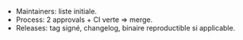 - Maintainers: liste initiale.
- Process: 2 approvals + CI verte => merge.
- Releases: tag signé, changelog, binaire reproductible si applicable.
